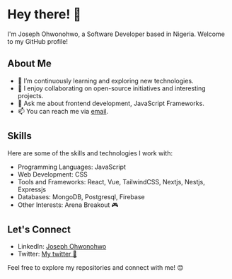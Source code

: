 
<!--
**Jossy-Jones/Jossy-Jones** is a ✨ _special_ ✨ repository because its `README.md` (this file) appears on your GitHub profile.

Here are some ideas to get you started:

- 🔭 I’m currently working on ...
- 🌱 I’m currently learning ...
- 👯 I’m looking to collaborate on ...
- 🤔 I’m looking for help with ...
- 💬 Ask me about ...
- 📫 How to reach me: ...
- 😄 Pronouns: ...
- ⚡ Fun fact: ...
-->
# Hey there! 👋

I'm Joseph Ohwonohwo, a Software Developer based in Nigeria. Welcome to my GitHub profile!

## About Me

- 🌱 I’m continuously learning and exploring new technologies.
- 👯 I enjoy collaborating on open-source initiatives and interesting projects.
- 💬 Ask me about frontend development, JavaScript Frameworks.
- 📫 You can reach me via [email](mailto:joseph.ohwonohwo@gmail.com).

## Skills

Here are some of the skills and technologies I work with:

- Programming Languages: JavaScript
- Web Development: CSS
- Tools and Frameworks: React, Vue, TailwindCSS, Nextjs, Nestjs, Expressjs
- Databases: MongoDB, Postgresql, Firebase
- Other Interests: Arena Breakout 🎮

<!--
## Achievements

- [Any notable achievements or certifications]

## Stats

![Your GitHub Stats](https://github-readme-stats.vercel.app/api?username=Ominous-Josef&show_icons=true)
-->

## Let's Connect

- LinkedIn: [Joseph Ohwonohwo](https://linkedin.com/in/joseph-ohwonohwo/)
- Twitter: [My twitter 🥲](https://x.com/J_Oghenevwede)

Feel free to explore my repositories and connect with me! 😊
